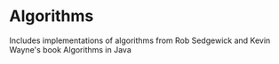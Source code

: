 Algorithms
==========
Includes implementations of algorithms from Rob Sedgewick and Kevin Wayne's
book Algorithms in Java
